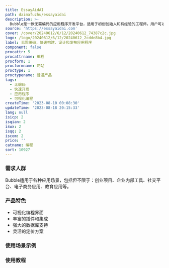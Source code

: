 ```yaml
---
title: EssayAidAI
path: daimafuzhu/essayaidai
description: >-
  Bubble是一款无需编码的应用程序开发平台，适用于初创创始人和有经验的工程师。用户可以以非常快的速度构建、设计和发布应用程序，无需编写任何代码。Bubble提供丰富的功能和优势，包括易于使用的可视化编程界面、丰富的插件和集成、强大的数据库支持等。定价方案灵活，适用于不同规模的项目和团队。Bubble定位于帮助用户快速实现自己的应用创意，节省开发时间和成本。
source: 'https://essayaidai.com'
cover: /cover/20240612/6/12/20240612_74387c2c.jpg
logo: /logo/20240612/6/12/20240612_2cdde8b4.jpg
label: 无需编码，快速构建、设计和发布应用程序
component: false
procattr: 5
procattrname: 编程
procform: 1
procformname: 网站
proctype: 1
proctypename: 普通产品
tags:
  - 无编码
  - 快速开发
  - 应用程序
  - 可视化编程
createTime: '2023-08-10 00:08:30'
updateTime: '2023-08-18 20:15:33'
lang: null
isicp: 2
isqian: 2
iswx: 2
isqq: 2
iscom: 2
price: ''
catname: 编程
sort: 10927
---
```




### 需求人群
Bubble适用于各种应用场景，包括但不限于：创业项目、企业内部工具、社交平台、电子商务应用、教育应用等。

### 产品特色
- 可视化编程界面
- 丰富的插件和集成
- 强大的数据库支持
- 灵活的定价方案

### 使用场景示例


### 使用教程


  
